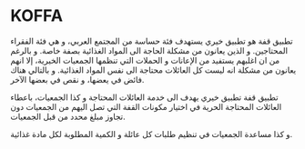 # KOFFA

   تطبيق قفة هو تطبيق خيري يستهدف فئة حساسة من المجتمع العربي، و هي فئة الفقراء المحتاجين. و الذين يعانون من مشكلة الحاجة الى المواد الغذائية بصفة خاصة. و بالرغم من ان اغلبهم يستفيد من الإعانات و الحملات التي تنظمها الجمعيات الخيرية، إلا انهم يعانون من مشكلة انه ليست كل العائلات محتاجة الى نفس المواد الغذائية. و بالتالي هناك فائض في يعضها، و نقص في بعضها الآخر.
   
   تطبيق قفة تطبيق خيري يهدف الى خدمة العائلات المحتاجة و كذا الجمعيات، باعطاء العائلات المحتاجة الحرية في اختيار مكونات القفة التي تصل اليهم من الجمعيات دون تجاوز مبلغ محدد من قبل الجمعيات.
   
و كذا مساعدة الجمعيات في تنظيم طلبات كل عائلة و الكمية المطلوبة لكل مادة غذائية.


